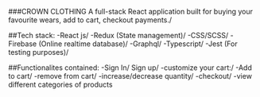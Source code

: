 ###CROWN CLOTHING
A full-stack React application built for buying your favourite wears, add to cart, checkout payments./

##Tech stack:
-React js/
-Redux (State management)/
-CSS/SCSS/
-Firebase (Online realtime database)/
-Graphql/
-Typescript/
-Jest (For testing purposes)/


##Functionalites contained:
-Sign In/ Sign up/
-customize your cart:/
-Add to cart/
-remove from cart/
-increase/decrease quantity/
-checkout/
-view different categories of products
